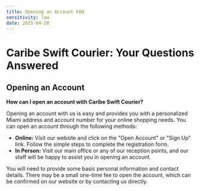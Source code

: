 ```yaml
---
title: Opening an Account FAQ
sensitivity: low
date: 2025-04-20
---
```


# Caribe Swift Courier: Your Questions Answered

## Opening an Account

**How can I open an account with Caribe Swift Courier?**

Opening an account with us is easy and provides you with a personalized Miami address and account number for your online shopping needs. You can open an account through the following methods:

- **Online:** Visit our website and click on the "Open Account" or "Sign Up" link. Follow the simple steps to complete the registration form.
- **In Person:** Visit our main office or any of our reception points, and our staff will be happy to assist you in opening an account.

You will need to provide some basic personal information and contact details. There may be a small one-time fee to open the account, which can be confirmed on our website or by contacting us directly.

